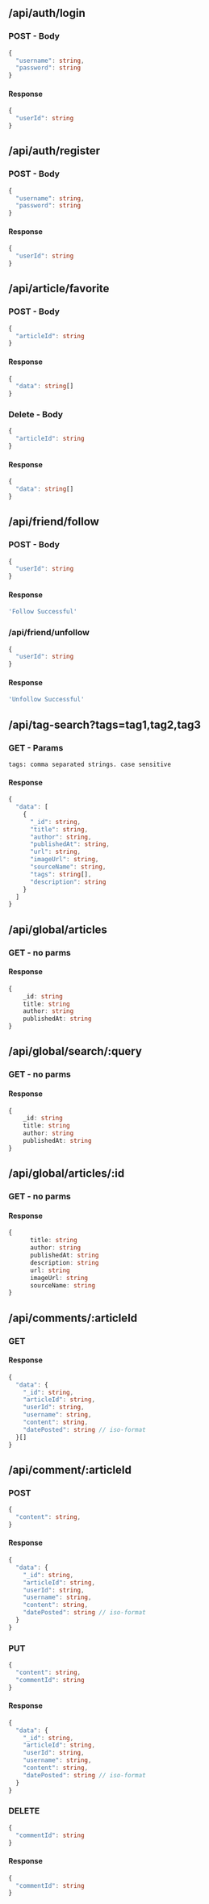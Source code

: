 
## /api/auth/login

### POST - Body
```typescript
{
  "username": string,
  "password": string
}
```

#### Response
```typescript
{
  "userId": string
}
```

## /api/auth/register

### POST - Body
```typescript
{
  "username": string,
  "password": string
}
```

#### Response
```typescript
{
  "userId": string
}
```




## /api/article/favorite

### POST - Body
```typescript
{
  "articleId": string
}
```

#### Response
```typescript
{
  "data": string[]
}
```

### Delete - Body
```typescript
{
  "articleId": string
}
```

#### Response
```typescript
{
  "data": string[]
}
```


## /api/friend/follow

### POST - Body
```typescript
{
  "userId": string
}
```

#### Response
```typescript
'Follow Successful'
```

### /api/friend/unfollow
```typescript
{
  "userId": string
}
```

#### Response
```typescript
'Unfollow Successful'
```


## /api/tag-search?tags=tag1,tag2,tag3

### GET - Params
```
tags: comma separated strings. case sensitive

```
#### Response
```typescript
{
  "data": [
    {
      "_id": string,
      "title": string,
      "author": string,
      "publishedAt": string,
      "url": string,
      "imageUrl": string,
      "sourceName": string,
      "tags": string[],
      "description": string
    }
  ]
}
```
## /api/global/articles

### GET - no parms  
#### Response
```typescript
{
    _id: string
    title: string
    author: string
    publishedAt: string
}
```

## /api/global/search/:query

### GET - no parms  
#### Response
```typescript
{
    _id: string
    title: string
    author: string
    publishedAt: string
}
```



## /api/global/articles/:id

### GET - no parms

#### Response
```typescript
{
      title: string
      author: string 
      publishedAt: string 
      description: string 
      url: string 
      imageUrl: string 
      sourceName: string 
}
```

## /api/comments/:articleId

### GET

#### Response
```typescript
{
  "data": {
    "_id": string,
    "articleId": string,
    "userId": string,
    "username": string,
    "content": string,
    "datePosted": string // iso-format
  }[]
}
```

## /api/comment/:articleId

### POST
```typescript
{
  "content": string,
}
```

#### Response
```typescript
{
  "data": {
    "_id": string,
    "articleId": string,
    "userId": string,
    "username": string,
    "content": string,
    "datePosted": string // iso-format
  }
}
```

### PUT
```typescript
{
  "content": string,
  "commentId": string
}
```

#### Response
```typescript
{
  "data": {
    "_id": string,
    "articleId": string,
    "userId": string,
    "username": string,
    "content": string,
    "datePosted": string // iso-format
  }
}
```

### DELETE
```typescript
{
  "commentId": string
}
```

#### Response
```typescript
{
  "commentId": string
}
```
